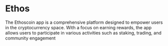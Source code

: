 # Ethos
The Ethoscoin app is a comprehensive platform designed to empower users in the cryptocurrency space. With a focus on earning rewards, the app allows users to participate in various activities such as staking, trading, and community engagement
